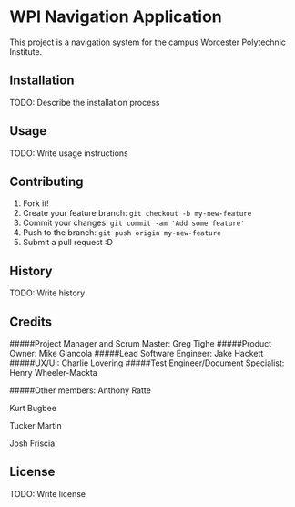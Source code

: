 # WPI Navigation Application

This project is a navigation system for the campus Worcester Polytechnic Institute.

## Installation

TODO: Describe the installation process

## Usage

TODO: Write usage instructions

## Contributing

1. Fork it!
2. Create your feature branch: `git checkout -b my-new-feature`
3. Commit your changes: `git commit -am 'Add some feature'`
4. Push to the branch: `git push origin my-new-feature`
5. Submit a pull request :D

## History

TODO: Write history

## Credits

#####Project Manager and Scrum Master: 
Greg Tighe
#####Product Owner: 
Mike Giancola
#####Lead Software Engineer: 
Jake Hackett
#####UX/UI: 
Charlie Lovering
#####Test Engineer/Document Specialist: 
Henry Wheeler-Mackta

#####Other members: 
Anthony Ratte

Kurt Bugbee

Tucker Martin

Josh Friscia


## License

TODO: Write license

